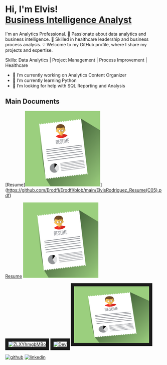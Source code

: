 <h1>Hi, I'm Elvis! <br/><a href="https://www.linkedin.com/in/elvisrodriguezr/">Business Intelligence Analyst</a></h1>



I'm an Analytics Professional. 🚀 Passionate about data analytics and business intelligence. 💼 Skilled in healthcare leadership and business process analysis. 💡 Welcome to my GitHub profile, where I share my projects and expertise.

Skills: Data Analytics | Project Management | Process Improvement | Healthcare

- 🔭 I’m currently working on Analytics Content Organizer 
- 🌱 I’m currently learning Python 
- 🤔 I’m looking for help with SQL Reporting and Analysis 
## Main Documents

[Resume]<img src='https://github.com/Erodfl/Erodfl/blob/main/Redumeimg.png' alt='resume' height='240'>](https://github.com/Erodfl/Erodfl/blob/main/ElvisRodriguez_Resume(C05).pdf)

<a>[Resume](https://github.com/Erodfl/Erodfl/blob/main/ElvisRodriguez_Resume(C05).pdf)</a>
<img src="https://github.com/Erodfl/Erodfl/blob/main/Redumeimg.png" width="240" >

<a href="https://github.com/Erodfl/Erodfl/blob/main/ElvisRodriguez_Resume(C05).pdf" target="_blank"><img src="http://img.youtube.com/vi/7U5jjXEqwmI/0.jpg" 
alt="ZLXYhmgbMBo" width="240" height="180" border="10" /></a>
<a href="https://www.youtube.com/watch?v=KhGWbt1dAKQ" target="_blank"><img src="http://img.youtube.com/vi/7U5jjXEqwmI/0.jpg" 
alt="Dev" width="240" height="180" border="10" /></a>
<a target="https://github.com/Erodfl/Erodfl/blob/main/ElvisRodriguez_Resume(C05).pdf"><img src="https://github.com/Erodfl/Erodfl/blob/main/Redumeimg.png" alt="Dev" width="240" height="180" border="10" /></a>


[<img src='https://cdn.jsdelivr.net/npm/simple-icons@3.0.1/icons/github.svg' alt='github' height='40'>](https://github.com/Erodfl)  [<img src='https://cdn.jsdelivr.net/npm/simple-icons@3.0.1/icons/linkedin.svg' alt='linkedin' height='40'>](https://www.linkedin.com/in/elvisrodriguezr/)  


